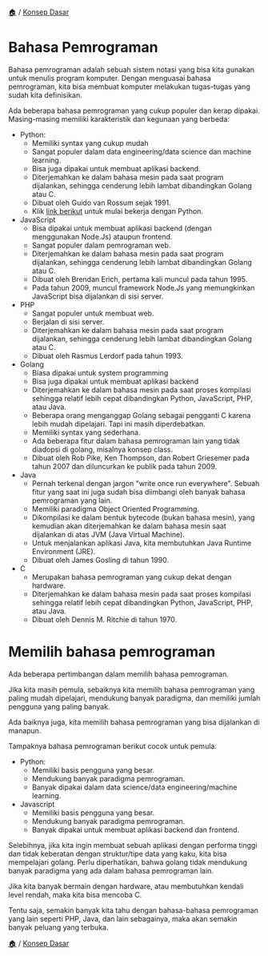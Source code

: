 [🏠](../../README.md) / [Konsep Dasar](../README.md)

# Bahasa Pemrograman

Bahasa pemrograman adalah sebuah sistem notasi yang bisa kita gunakan untuk menulis program komputer. Dengan menguasai bahasa pemrograman, kita bisa membuat komputer melakukan tugas-tugas yang sudah kita definisikan.

Ada beberapa bahasa pemrograman yang cukup populer dan kerap dipakai. Masing-masing memiliki karakteristik dan kegunaan yang berbeda:

- Python:
    - Memiliki syntax yang cukup mudah
    - Sangat populer dalam data engineering/data science dan machine learning.
    - Bisa juga dipakai untuk membuat aplikasi backend.
    - Diterjemahkan ke dalam bahasa mesin pada saat program dijalankan, sehingga cenderung lebih lambat dibandingkan Golang atau C.
    - Dibuat oleh Guido van Rossum sejak 1991.
    - Klik [link berikut](python.md) untuk mulai bekerja dengan Python.
- JavaScript
    - Bisa dipakai untuk membuat aplikasi backend (dengan menggunakan Node.Js) ataupun frontend.
    - Sangat populer dalam pemrograman web.
    - Diterjemahkan ke dalam bahasa mesin pada saat program dijalankan, sehingga cenderung lebih lambat dibandingkan Golang atau C.
    - Dibuat oleh Brendan Erich, pertama kali muncul pada tahun 1995.
    - Pada tahun 2009, muncul framework Node.Js yang memungkinkan JavaScript bisa dijalankan di sisi server.
- PHP
    - Sangat populer untuk membuat web.
    - Berjalan di sisi server.
    - Diterjemahkan ke dalam bahasa mesin pada saat program dijalankan, sehingga cenderung lebih lambat dibandingkan Golang atau C.
    - Dibuat oleh Rasmus Lerdorf pada tahun 1993.
- Golang
    - Biasa dipakai untuk system programming
    - Bisa juga dipakai untuk membuat aplikasi backend
    - Diterjemahkan ke dalam bahasa mesin pada saat proses kompilasi sehingga relatif lebih cepat dibandingkan Python, JavaScript, PHP, atau Java.
    - Beberapa orang menganggap Golang sebagai pengganti C karena lebih mudah dipelajari. Tapi ini masih diperdebatkan.
    - Memiliki syntax yang sederhana.
    - Ada beberapa fitur dalam bahasa pemrograman lain yang tidak diadopsi di golang, misalnya konsep class.
    - Dibuat oleh Rob Pike, Ken Thompson, dan Robert Griesemer pada tahun 2007 dan diluncurkan ke publik pada tahun 2009.
- Java
    - Pernah terkenal dengan jargon "write once run everywhere". Sebuah fitur yang saat ini juga sudah bisa diimbangi oleh banyak bahasa pemrograman yang lain.
    - Memiliki paradigma Object Oriented Programming.
    - Dikompilasi ke dalam bentuk bytecode (bukan bahasa mesin), yang kemudian akan diterjemahkan ke dalam bahasa mesin saat dijalankan di atas JVM (Java Virtual Machine).
    - Untuk menjalankan aplikasi Java, kita membutuhkan Java Runtime Environment (JRE).
    - Dibuat oleh James Gosling di tahun 1990.
- C
    - Merupakan bahasa pemrograman yang cukup dekat dengan hardware.
    - Diterjemahkan ke dalam bahasa mesin pada saat proses kompilasi sehingga relatif lebih cepat dibandingkan Python, JavaScript, PHP, atau Java.
    - Dibuat oleh Dennis M. Ritchie di tahun 1970.



# Memilih bahasa pemrograman

Ada beberapa pertimbangan dalam memilih bahasa pemrograman.

Jika kita masih pemula, sebaiknya kita memilih bahasa pemrograman yang paling mudah dipelajari, mendukung banyak paradigma, dan memiliki jumlah pengguna yang paling banyak.

Ada baiknya juga, kita memilih bahasa pemrograman yang bisa dijalankan di manapun.

Tampaknya bahasa pemrograman berikut cocok untuk pemula:

- Python:
    - Memiliki basis pengguna yang besar.
    - Mendukung banyak paradigma pemrograman.
    - Banyak dipakai dalam data science/data engineering/machine learning.
- Javascript
    - Memiliki basis pengguna yang besar.
    - Mendukung banyak paradigma pemrograman.
    - Banyak dipakai untuk membuat aplikasi backend dan frontend.

Selebihnya, jika kita ingin membuat sebuah aplikasi dengan performa tinggi dan tidak keberatan dengan struktur/tipe data yang kaku, kita bisa mempelajari golang. Perlu diperhatikan, bahwa golang tidak mendukung banyak paradigma yang ada dalam bahasa pemrograman lain.

Jika kita banyak bermain dengan hardware, atau membutuhkan kendali level rendah, maka kita bisa mencoba C.

Tentu saja, semakin banyak kita tahu dengan bahasa-bahasa pemrograman yang lain seperti PHP, Java, dan lain sebagainya, maka akan semakin banyak peluang yang terbuka.


[🏠](../../README.md) / [Konsep Dasar](../README.md)

